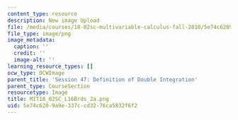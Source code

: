 ```yaml
---
content_type: resource
description: New image Upload
file: /media/courses/18-02sc-multivariable-calculus-fall-2010/5e74c6209a9e337ccd3276ca5832f6f2_MIT18_02SC_L16Brds_2a.png
file_type: image/png
image_metadata:
  caption: ''
  credit: ''
  image-alt: ''
learning_resource_types: []
ocw_type: OCWImage
parent_title: 'Session 47: Definition of Double Integration'
parent_type: CourseSection
resourcetype: Image
title: MIT18_02SC_L16Brds_2a.png
uid: 5e74c620-9a9e-337c-cd32-76ca5832f6f2
---
```

